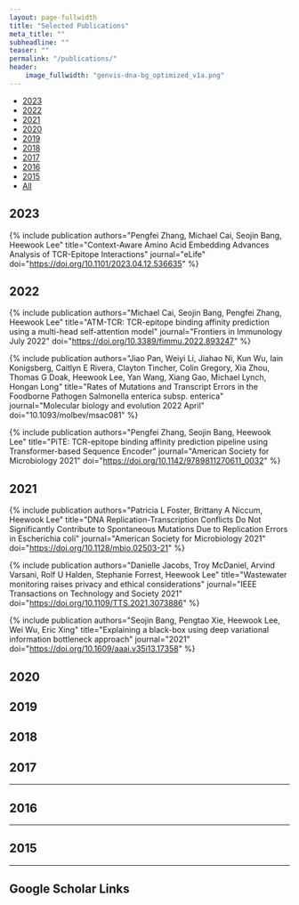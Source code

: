 ```yaml
---
layout: page-fullwidth
title: "Selected Publications"
meta_title: ""
subheadline: ""
teaser: ""
permalink: "/publications/"
header:
    image_fullwidth: "genvis-dna-bg_optimized_v1a.png"
---
```


<div data-magellan-expedition="fixed">
  <ul class="sub-nav">
    <li data-magellan-arrival="2023"><a href="#2023">2023</a></li>
    <li data-magellan-arrival="2022"><a href="#2022">2022</a></li>
    <li data-magellan-arrival="2021"><a href="#2021">2021</a></li>
    <li data-magellan-arrival="2020"><a href="#2020">2020</a></li>
    <li data-magellan-arrival="2019"><a href="#2019">2019</a></li>
    <li data-magellan-arrival="2018"><a href="#2018">2018</a></li>
    <li data-magellan-arrival="2017"><a href="#2017">2017</a></li>
    <li data-magellan-arrival="2016"><a href="#2016">2016</a></li>
    <li data-magellan-arrival="2015"><a href="#2015">2015</a></li>
    <li data-magellan-arrival="All"><a href="#All">All</a></li>
  </ul>
</div>

<h2 data-magellan-destination="2023">2023</h2>
<a name="2023"></a>

{% include publication authors="Pengfei Zhang, Michael Cai, Seojin Bang, Heewook Lee" title="Context-Aware Amino Acid Embedding Advances Analysis of TCR-Epitope Interactions" journal="eLife" doi="https://doi.org/10.1101/2023.04.12.536635" %}


<h2 data-magellan-destination="2022">2022</h2>
<a name="2022"></a>

{% include publication authors="Michael Cai, Seojin Bang, Pengfei Zhang, Heewook Lee" title="ATM-TCR: TCR-epitope binding affinity prediction using a multi-head self-attention model" journal="Frontiers in Immunology July 2022" doi="https://doi.org/10.3389/fimmu.2022.893247" %}

{% include publication authors="Jiao Pan, Weiyi Li, Jiahao Ni, Kun Wu, Iain Konigsberg, Caitlyn E Rivera, Clayton Tincher, Colin Gregory, Xia Zhou, Thomas G Doak, Heewook Lee, Yan Wang, Xiang Gao, Michael Lynch, Hongan Long" title="Rates of Mutations and Transcript Errors in the Foodborne Pathogen Salmonella enterica subsp. enterica" journal="Molecular biology and evolution 2022 April" doi="10.1093/molbev/msac081" %}

{% include publication authors="Pengfei Zhang, Seojin Bang, Heewook Lee" title="PiTE: TCR-epitope binding affinity prediction pipeline using Transformer-based Sequence Encoder" journal="American Society for Microbiology 2021" doi="https://doi.org/10.1142/9789811270611_0032" %}


<h2 data-magellan-destination="2021">2021</h2>
<a name="2021"></a>

{% include publication authors="Patricia L Foster, Brittany A Niccum, Heewook Lee" title="DNA Replication-Transcription Conflicts Do Not Significantly Contribute to Spontaneous Mutations Due to Replication Errors in Escherichia coli" journal="American Society for Microbiology 2021" doi="https://doi.org/10.1128/mbio.02503-21" %}

{% include publication authors="Danielle Jacobs, Troy McDaniel, Arvind Varsani, Rolf U Halden, Stephanie Forrest, Heewook Lee" title="Wastewater monitoring raises privacy and ethical considerations" journal="IEEE Transactions on Technology and Society 2021" doi="https://doi.org/10.1109/TTS.2021.3073886" %}

{% include publication authors="Seojin Bang, Pengtao Xie, Heewook Lee, Wei Wu, Eric Xing" title="Explaining a black-box using deep variational information bottleneck approach" journal="2021" doi="https://doi.org/10.1609/aaai.v35i13.17358" %}
<!-- 
2021 done start 2020 onwards -->

<h2 data-magellan-destination="2020">2020</h2>
<a name="2020"></a>


<h2 data-magellan-destination="2019">2019</h2>
<a name="2019"></a>


<h2 data-magellan-destination="2018">2018</h2>
<a name="2018"></a>


<h2 data-magellan-destination="2017">2017</h2>
<a name="2017"></a>

<hr>

<h2 data-magellan-destination="2016">2016</h2>
<a name="2016"></a>


<hr>

<h2 data-magellan-destination="2015">2015</h2>
<a name="2015"></a>

<hr>

<h2 data-magellan-destination="All">Google Scholar Links</h2>
<a name="All"></a>

